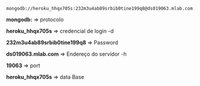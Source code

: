 ```
mongodb://heroku_hhqx705s:232m3u4ab89srbib0tine199q8@ds019063.mlab.com:19063/heroku_hhqx705s
```
**mongodb:** => protocolo

**heroku_hhqx705s** => credencial de login -d

**232m3u4ab89srbib0tine199q8** => Password

**ds019063.mlab.com** => Endereço do servidor -h

**19063** => port

**heroku_hhqx705s** => data Base
